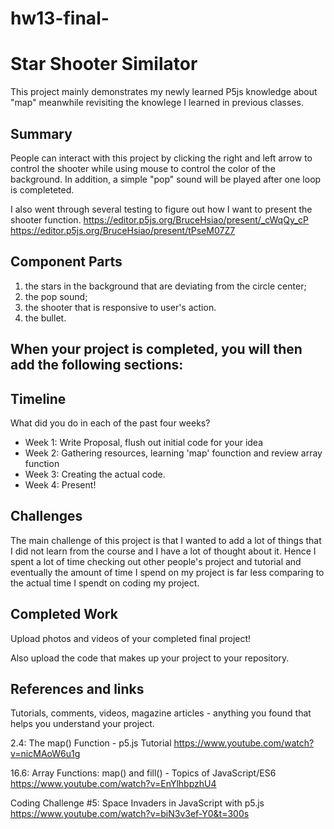# hw13-final-

# Star Shooter Similator

This project mainly demonstrates my newly learned P5js knowledge about "map" meanwhile revisiting the knowlege I learned in previous classes.

## Summary

People can interact with this project by clicking the right and left arrow to control the shooter while using mouse to control the color of the background. In addition, a simple "pop" sound will be played after one loop is completeted. 

I also went through several testing to figure out how I want to present the shooter function.
https://editor.p5js.org/BruceHsiao/present/_cWqQy_cP
https://editor.p5js.org/BruceHsiao/present/tPseM07Z7

## Component Parts

1. the stars in the background that are deviating from the circle center;
2. the pop sound;
3. the shooter that is responsive to user's action.
4. the bullet.

## When your project is completed, you will then add the following sections:

## Timeline

What did you do in each of the past four weeks?

- Week 1: Write Proposal, flush out initial code for your idea
- Week 2: Gathering resources, learning 'map' founction and review array function
- Week 3: Creating the actual code.
- Week 4: Present!
 
## Challenges

The main challenge of this project is that I wanted to add a lot of things that I did not learn from the course and I have a lot of thought about it. Hence I spent a lot of time checking out other people's project and tutorial and eventually the amount of time I spend on my project is far less comparing to the actual time I spendt on coding my project.

## Completed Work

Upload photos and videos of your completed final project!

Also upload the code that makes up your project to your repository.

## References and links

Tutorials, comments, videos, magazine articles - anything you found that helps you understand your project.

2.4: The map() Function - p5.js Tutorial
https://www.youtube.com/watch?v=nicMAoW6u1g

16.6: Array Functions: map() and fill() - Topics of JavaScript/ES6
https://www.youtube.com/watch?v=EnYlhbpzhU4

Coding Challenge #5: Space Invaders in JavaScript with p5.js
https://www.youtube.com/watch?v=biN3v3ef-Y0&t=300s
